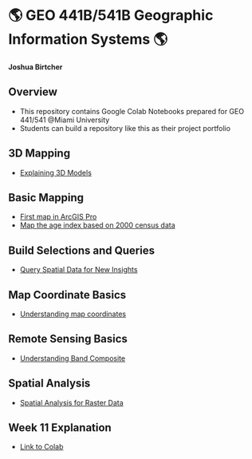# :earth_americas: GEO 441B/541B Geographic Information Systems :earth_americas:

**Joshua Birtcher**

## Overview
- This repository contains Google Colab Notebooks prepared for GEO 441/541 @Miami University
- Students can build a repository like this as their project portfolio

## 3D Mapping

- [Explaining 3D Models](3D-mapping/Week_11_Explanation.ipynb)

## Basic Mapping

- [First map in ArcGIS Pro](basic-mapping/first-arcgis-mapping.ipynb)
- [Map the age index based on 2000 census data](basic-mapping/age-index-mapping.ipynb)

## Build Selections and Queries

- [Query Spatial Data for New Insights](build-selections-and-queries/Copy_of_week_05_assignment_template.ipynb)

## Map Coordinate Basics

- [Understanding map coordinates](map-coordinate-basics/understanding-coordinates.ipynb)

## Remote Sensing Basics

- [Understanding Band Composite](remote-sensing-basics/Copy_of_geo441_541_understand_band_composite.ipynb)

## Spatial Analysis

- [Spatial Analysis for Raster Data](spatial-analysis/Copy_of_week_09_assignment_template.ipynb)

## Week 11 Explanation

- [Link to Colab](https://colab.research.google.com/drive/1Bzh1JdCRlOYN1ENUR3OaEjBtdx_2vaJ5?usp=sharing)
